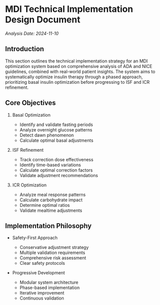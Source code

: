 # MDI Technical Implementation Design Document
*Analysis Date: 2024-11-10*

## Introduction
This section outlines the technical implementation strategy for an MDI optimization system based on comprehensive analysis of ADA and NICE guidelines, combined with real-world patient insights. The system aims to systematically optimize insulin therapy through a phased approach, prioritizing basal insulin optimization before progressing to ISF and ICR refinement.

## Core Objectives
1. Basal Optimization
   - Identify and validate fasting periods
   - Analyze overnight glucose patterns
   - Detect dawn phenomenon
   - Calculate optimal basal adjustments

2. ISF Refinement
   - Track correction dose effectiveness
   - Identify time-based variations
   - Calculate optimal correction factors
   - Validate adjustment recommendations

3. ICR Optimization
   - Analyze meal response patterns
   - Calculate carbohydrate impact
   - Determine optimal ratios
   - Validate mealtime adjustments

## Implementation Philosophy
- Safety-First Approach
  - Conservative adjustment strategy
  - Multiple validation requirements
  - Comprehensive risk assessment
  - Clear safety protocols

- Progressive Development
  - Modular system architecture
  - Phase-based implementation
  - Iterative improvement
  - Continuous validation